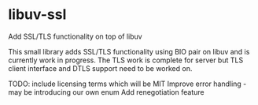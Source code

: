 # libuv-ssl
Add SSL/TLS functionality on top of libuv

This small library adds SSL/TLS functionality using BIO pair on libuv and is currently work in progress.
The TLS work is complete for server but TLS client interface and DTLS support need to be worked on.

TODO:
include licensing terms which will be MIT
Improve error handling - may be introducing our own enum
Add renegotiation feature


